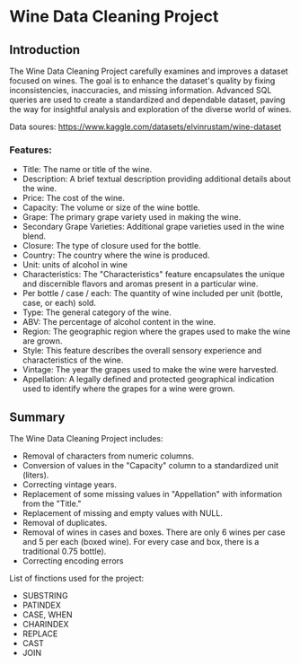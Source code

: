 # Wine Data Cleaning Project

## Introduction
The Wine Data Cleaning Project carefully examines and improves a dataset focused on wines. The goal is to enhance the dataset's quality by fixing inconsistencies, inaccuracies, and missing information. Advanced SQL queries are used to create a standardized and dependable dataset, paving the way for insightful analysis and exploration of the diverse world of wines.

Data soures:
https://www.kaggle.com/datasets/elvinrustam/wine-dataset
### Features:
- Title: The name or title of the wine.
- Description: A brief textual description providing additional details about the wine.
- Price: The cost of the wine.
- Capacity: The volume or size of the wine bottle.
- Grape: The primary grape variety used in making the wine.
- Secondary Grape Varieties: Additional grape varieties used in the wine blend.
- Closure: The type of closure used for the bottle.
- Country: The country where the wine is produced.
- Unit: units of alcohol in wine
- Characteristics: The "Characteristics" feature encapsulates the unique and discernible flavors and aromas present in a particular wine.
- Per bottle / case / each: The quantity of wine included per unit (bottle, case, or each) sold.
- Type: The general category of the wine.
- ABV: The percentage of alcohol content in the wine.
- Region: The geographic region where the grapes used to make the wine are grown.
- Style: This feature describes the overall sensory experience and characteristics of the wine.
- Vintage: The year the grapes used to make the wine were harvested.
- Appellation: A legally defined and protected geographical indication used to identify where the grapes for a wine were grown.

## Summary
The Wine Data Cleaning Project includes:
- Removal of characters from numeric columns.
- Conversion of values in the "Capacity" column to a standardized unit (liters).
- Correcting vintage years.
- Replacement of some missing values in "Appellation" with information from the "Title."
- Replacement of missing and empty values with NULL.
- Removal of duplicates.
- Removal of wines in cases and boxes. There are only 6 wines per case and 5 per each (boxed wine). For every case and box, there is a traditional 0.75 bottle).
- Correcting encoding errors

List of finctions used for the project:
- SUBSTRING
- PATINDEX
- CASE, WHEN
- CHARINDEX
- REPLACE
- CAST
- JOIN


